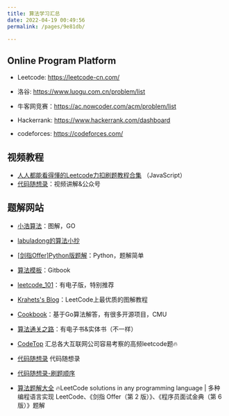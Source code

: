 ```yaml
---
title: 算法学习汇总
date: 2022-04-19 00:49:56
permalink: /pages/9e81db/

---
```


## Online Program Platform

- Leetcode: https://leetcode-cn.com/
- 洛谷: https://www.luogu.com.cn/problem/list
- 牛客网竞赛：https://ac.nowcoder.com/acm/problem/list
- Hackerrank: https://www.hackerrank.com/dashboard

- codeforces: https://codeforces.com/

## 视频教程

- [人人都能看得懂的Leetcode力扣刷题教程合集](https://www.bilibili.com/video/BV1wA411b7qZ?p=46) （JavaScript）
- [代码随想录](https://space.bilibili.com/525438321?spm_id_from=333.337.0.0)：视频讲解&公众号

## 题解网站

- [小浩算法](https://www.geekxh.com/)：图解，GO
- [labuladong的算法小抄](https://labuladong.github.io/algo/)
- [[剑指Offer]Python版题解](https://suixinblog.cn/2019/04/target-offer-python-solution.html)：Python，题解简单
- [算法模板](https://greyireland.gitbook.io/algorithm-pattern/)：Gitbook
- [leetcode_101](https://github.com/changgyhub/leetcode_101)：有电子版，特别推荐

- [Krahets's Blog](https://krahets.gitee.io/)：LeetCode上最优质的图解教程
- [Cookbook](https://books.halfrost.com/leetcode/ChapterOne/)：基于Go算法解答，有很多开源项目，CMU
- [算法通关之路](http://leetcode-solution.cn/book-intro)：有电子书&实体书（不一样）
- [CodeTop](https://codetop.cc/home) 汇总各大互联网公司容易考察的高频leetcode题🔥
- [代码随想录](https://github.com/youngyangyang04/leetcode-master)  代码随想录
- [代码随想录-刷题顺序](https://github.com/youngyangyang04/leetcode-master?tab=readme-ov-file#%E6%95%B0%E7%BB%84)
- [算法题解大全](https://github.com/doocs/leetcode) 🔥LeetCode solutions in any programming language | 多种编程语言实现 LeetCode、《剑指 Offer（第 2 版）》、《程序员面试金典（第 6 版）》题解
